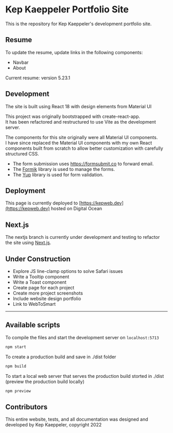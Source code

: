 # Kep Kaeppeler Portfolio Site

This is the repository for Kep Kaeppeler's development portfolio site.

## Resume

To update the resume, update links in the following components:

- Navbar
- About

Current resume: version 5.23.1

## Development

The site is built using React 18 with design elements from Material UI

This project was originally bootstrapped with create-react-app.  
It has been refactored and restructured to use Vite as the development server.

The components for this site originally were all Material UI components.  
I have since replaced the Material UI components with my own React components built from scratch to allow better customization with carefully structured CSS.

- The form submission uses https://formsubmit.co to forward email.
- The [Formik](https://formik.org/) library is used to manage the forms.
- The [Yup](https://www.npmjs.com/package/yup) library is used for form validation.

## Deployment

This page is currently deployed to
[https://kepweb.dev](https://kepweb.dev) hosted on Digital Ocean

## Next.js

The nextjs branch is currently under development and testing to refactor the site using [Next.js](https://nextjs.org/).

## Under Construction

- Explore JS line-clamp options to solve Safari issues
- Write a Tooltip component
- Write a Toast component
- Create page for each project
- Create more project screenshots
- Include website design portfolio
- Link to WebToSmart

---

## Available scripts

To compile the files and start the development server on `localhost:5713`

```bash
npm start
```

To create a production build and save in ./dist folder

```bash
npm build
```

To start a local web server that serves the production build storted in ./dist (preview the production build locally)

```bash
npm preview
```

## Contributors

This entire website, tests, and all documentation was designed and developed by Kep Kaeppeler, copyright 2022
